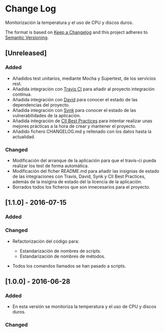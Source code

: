 # Change Log

Monitorización la temperatura y el uso de CPU y discos duros.

The format is based on [Keep a Changelog](http://keepachangelog.com/) and this project adheres to [Semantic Versioning](http://semver.org/).

## [Unreleased]

### Added

- Añadidos test unitarios, mediante Mocha y Supertest, de los servicios rest.
- Añadida integración con [Travis CI](https://travis-ci.org/juaalta/cubieboard-monitor) para añadir al proyecto integración contínua.
- Añadida integración con [David](https://david-dm.org/juaalta/cubieboard-monitor) para conocer el estado de las dependencias del proyecto.
- Añadida integración con [Synk](https://snyk.io/test/github/juaalta/cubieboard-monitor) para conocer el estado de las vulnerabilidades de la aplicación.
- Añadida integración de [CII Best Practices](https://bestpractices.coreinfrastructure.org/projects/704) para intentar realizar unas mejores prácticas a la hora de crear y mantener el proyecto.
- Añadido fichero CHANGELOG.md y rellenado con los datos hasta la actualidad.

### Changed

- Modificación del arranque de la aplicación para que el travis-ci pueda realizar los test de forma automática.
- Modificación del ficher README.md para añadir las insignias de estado de las integraciones con Travis, David, Synk y CII Best Practices, además de la insigina de estado del la licencia de la aplicación.
- Borrados todos los ficheros que son innecesarios para el proyecto.

## [1.1.0] - 2016-07-15

### Added

### Changed

- Refactorización del código para:

  - Estandarización de nombres de scripts.
  - Estandarización de nombres de métodos.

- Todos los comandos llamados se han pasado a scripts.

## [1.0.0] - 2016-06-28

### Added

- En esta versión se monitoriza la temperatura y el uso de CPU y discos duros.

### Changed
